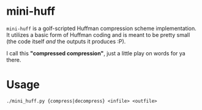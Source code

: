 
# mini-huff

`mini-huff` is a golf-scripted Huffman compression scheme implementation. It utilizes a basic form of Huffman coding and is meant to be pretty small (the code itself *and* the outputs it produces :P).

I call this **"compressed compression"**, just a little play on words for ya there.

# Usage

```
./mini_huff.py {compress|decompress} <infile> <outfile>
```
